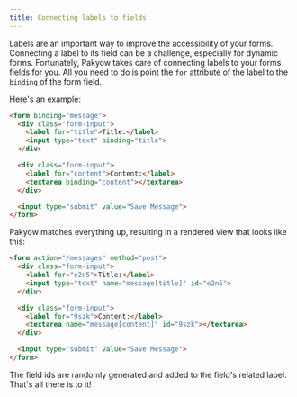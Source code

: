 ```yaml
---
title: Connecting labels to fields
---
```


Labels are an important way to improve the accessibility of your forms. Connecting a label to its field can be a challenge, especially for dynamic forms. Fortunately, Pakyow takes care of connecting labels to your forms fields for you. All you need to do is point the `for` attribute of the label to the `binding` of the form field.

Here's an example:

```html
<form binding="message">
  <div class="form-input">
    <label for="title">Title:</label>
    <input type="text" binding="title">
  </div>

  <div class="form-input">
    <label for="content">Content:</label>
    <textarea binding="content"></textarea>
  </div>

  <input type="submit" value="Save Message">
</form>
```

Pakyow matches everything up, resulting in a rendered view that looks like this:

```html
<form action="/messages" method="post">
  <div class="form-input">
    <label for="e2n5">Title:</label>
    <input type="text" name="message[title]" id="e2n5">
  </div>

  <div class="form-input">
    <label for="9szk">Content:</label>
    <textarea name="message[content]" id="9szk"></textarea>
  </div>

  <input type="submit" value="Save Message">
</form>
```

The field ids are randomly generated and added to the field's related label. That's all there is to it!
